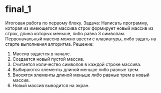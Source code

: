 # final_1
Итоговая работа по первому блоку.
Задача: Написать программу, которая из имеющегося массива строк формирует новый массив из строк, длина которых меньше, либо равна 3 символам.
 Первоначальный массив можно ввести с клавиатуры, либо задать на старте выполнения алгоритма. 
Решение:
1. Массив задается в начале. 
2. Создается новый пустой массив.
3. Считается количество символов в каждой строке массива.
4. Выбираются элементы длиной меньше либо равные трем. 
5. Вносятся элементы длиной меньше либо равные трем в новый массив. 
6. Новый массив выводится на экран.
